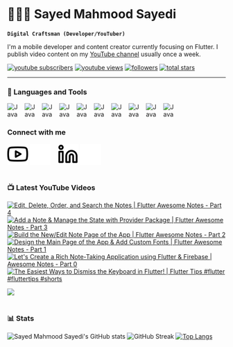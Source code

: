 # 👨🏻‍💻 Sayed Mahmood Sayedi

**`Digital Craftsman (Developer/YouTuber)`**

I'm a mobile developer and content creator currently focusing on Flutter. I publish video content on my [YouTube channel](https://www.youtube.com/@sm-sayedi) usually once a week.

   <p align="left">
      <a href="https://www.youtube.com/@sm-sayedi?sub_confirmation=1">
         <img alt="youtube subscribers" title="Subscribe to my YouTube channel" src="https://custom-icon-badges.demolab.com/youtube/channel/subscribers/UCENW7Isymv1R7Q6zVDDtteg?color=%23E05D44&label=SUBSCRIBE&logo=video&logoColor=white&style=for-the-badge&labelColor=CE4630"/></a> 
      <a href="https://www.youtube.com/@sm-sayedi">
         <img alt="youtube views" title="YouTube views" src="https://custom-icon-badges.demolab.com/youtube/channel/views/UCENW7Isymv1R7Q6zVDDtteg?color=%23E1AD0E&logo=eye&logoColor=white&style=for-the-badge&labelColor=C79600"/></a> 
      <a href="https://github.com/sm-sayedi?tab=followers">
         <img alt="followers" title="Follow me on Github" src="https://custom-icon-badges.demolab.com/github/followers/sm-sayedi?color=236ad3&labelColor=1155ba&style=for-the-badge&logo=person-add&label=Follow&logoColor=white"/></a>
      <a href="https://github.com/sm-sayedi?tab=repositories&sort=stargazers">
         <img alt="total stars" title="Total stars on GitHub" src="https://custom-icon-badges.demolab.com/github/stars/sm-sayedi?color=55960c&style=for-the-badge&labelColor=488207&logo=star"/></a>
   </p>

---

### 🧰 Languages and Tools

<img align="left" alt="Java" width="30px" style="padding-right:10px;" src="https://cdn.jsdelivr.net/gh/devicons/devicon/icons/flutter/flutter-original.svg"/>
<img align="left" alt="Java" width="30px" style="padding-right:10px;" src="https://cdn.jsdelivr.net/gh/devicons/devicon/icons/dart/dart-original.svg"/>
<img align="left" alt="Java" width="30px" style="padding-right:10px;" src="https://cdn.jsdelivr.net/gh/devicons/devicon/icons/vscode/vscode-original.svg"/>
<img align="left" alt="Java" width="30px" style="padding-right:10px;" src="https://cdn.jsdelivr.net/gh/devicons/devicon/icons/firebase/firebase-plain.svg"/>
<img align="left" alt="Java" width="30px" style="padding-right:10px;" src="https://cdn.jsdelivr.net/gh/devicons/devicon/icons/java/java-original.svg"/>
<img align="left" alt="Java" width="30px" style="padding-right:10px;" src="https://cdn.jsdelivr.net/gh/devicons/devicon/icons/mysql/mysql-original.svg"/>
<img align="left" alt="Java" width="30px" style="padding-right:10px;" src="https://cdn.jsdelivr.net/gh/devicons/devicon/icons/sqlite/sqlite-original.svg"/>
<img align="left" alt="Java" width="30px" style="padding-right:10px;" src="https://cdn.jsdelivr.net/gh/devicons/devicon/icons/git/git-original.svg"/>
<img align="left" alt="Java" width="30px" style="padding-right:10px;" src="https://cdn.jsdelivr.net/gh/devicons/devicon/icons/github/github-original.svg"/>
<img align="left" alt="Java" width="30px" style="padding-right:10px;" src="https://cdn.jsdelivr.net/gh/devicons/devicon/icons/figma/figma-original.svg"/>
<br/>
<br/>

### Connect with me

[![website](./img/youtube-light.svg)](https://youtube.com/@sm-sayedi#gh-light-mode-only)
[![website](./img/youtube-dark.svg)](https://youtube.com/@sm-sayedi#gh-dark-mode-only)
&nbsp;&nbsp;
[![website](./img/linkedin-light.svg)](https://linkedin.com/in/sm-sayedi#gh-light-mode-only)
[![website](./img/linkedin-dark.svg)](https://linkedin.com/in/sm-sayedi#gh-dark-mode-only)
&nbsp;&nbsp;

#

### 📺 Latest YouTube Videos

<!-- BEGIN YOUTUBE-CARDS -->
[![Edit, Delete, Order, and Search the Notes | Flutter Awesome Notes - Part 4](https://ytcards.demolab.com/?id=yW9jtWGHmuE&title=Edit%2C+Delete%2C+Order%2C+and+Search+the+Notes+%7C+Flutter+Awesome+Notes+-+Part+4&lang=en&timestamp=1705570711&background_color=%230d1117&title_color=%23ffffff&stats_color=%23dedede&max_title_lines=1&width=250&border_radius=5 "Edit, Delete, Order, and Search the Notes | Flutter Awesome Notes - Part 4")](https://www.youtube.com/watch?v=yW9jtWGHmuE)
[![Add a Note & Manage the State with Provider Package | Flutter Awesome Notes - Part 3](https://ytcards.demolab.com/?id=mW_zvHQDd0I&title=Add+a+Note+%26+Manage+the+State+with+Provider+Package+%7C+Flutter+Awesome+Notes+-+Part+3&lang=en&timestamp=1704943082&background_color=%230d1117&title_color=%23ffffff&stats_color=%23dedede&max_title_lines=1&width=250&border_radius=5 "Add a Note & Manage the State with Provider Package | Flutter Awesome Notes - Part 3")](https://www.youtube.com/watch?v=mW_zvHQDd0I)
[![Build the New/Edit Note Page of the App | Flutter Awesome Notes - Part 2](https://ytcards.demolab.com/?id=L2qG-qlhx-s&title=Build+the+New%2FEdit+Note+Page+of+the+App+%7C+Flutter+Awesome+Notes+-+Part+2&lang=en&timestamp=1701941923&background_color=%230d1117&title_color=%23ffffff&stats_color=%23dedede&max_title_lines=1&width=250&border_radius=5 "Build the New/Edit Note Page of the App | Flutter Awesome Notes - Part 2")](https://www.youtube.com/watch?v=L2qG-qlhx-s)
[![Design the Main Page of the App & Add Custom Fonts | Flutter Awesome Notes - Part 1](https://ytcards.demolab.com/?id=1GPpsfnNJzo&title=Design+the+Main+Page+of+the+App+%26+Add+Custom+Fonts+%7C+Flutter+Awesome+Notes+-+Part+1&lang=en&timestamp=1701342276&background_color=%230d1117&title_color=%23ffffff&stats_color=%23dedede&max_title_lines=1&width=250&border_radius=5 "Design the Main Page of the App & Add Custom Fonts | Flutter Awesome Notes - Part 1")](https://www.youtube.com/watch?v=1GPpsfnNJzo)
[![Let's Create a Rich Note-Taking Application using Flutter & Firebase | Awesome Notes - Part 0](https://ytcards.demolab.com/?id=9d6uhMEs9F8&title=Let%27s+Create+a+Rich+Note-Taking+Application+using+Flutter+%26+Firebase+%7C+Awesome+Notes+-+Part+0&lang=en&timestamp=1701342267&background_color=%230d1117&title_color=%23ffffff&stats_color=%23dedede&max_title_lines=1&width=250&border_radius=5 "Let's Create a Rich Note-Taking Application using Flutter & Firebase | Awesome Notes - Part 0")](https://www.youtube.com/watch?v=9d6uhMEs9F8)
[![The Easiest Ways to Dismiss the Keyboard in Flutter! | Flutter Tips #flutter #fluttertips #shorts](https://ytcards.demolab.com/?id=o99BAd4qXeg&title=The+Easiest+Ways+to+Dismiss+the+Keyboard+in+Flutter%21+%7C+Flutter+Tips+%23flutter+%23fluttertips+%23shorts&lang=en&timestamp=1694252711&background_color=%230d1117&title_color=%23ffffff&stats_color=%23dedede&max_title_lines=1&width=250&border_radius=5 "The Easiest Ways to Dismiss the Keyboard in Flutter! | Flutter Tips #flutter #fluttertips #shorts")](https://www.youtube.com/watch?v=o99BAd4qXeg)
<!-- END YOUTUBE-CARDS -->

[<img src="https://custom-icon-badges.demolab.com/badge/-Subscribe%20For%20More-red?style=for-the-badge&logo=video&logoColor=white"/>](https://www.youtube.com/@sm-sayedi?sub_confirmation=1)

#

### 📊 Stats

![Sayed Mahmood Sayedi's GitHub stats](https://github-readme-stats.vercel.app/api?username=sm-sayedi&theme=shadow_blue&show_icons=true)
![GitHub Streak](https://streak-stats.demolab.com?user=sm-sayedi&theme=shadow_blue&border_radius=4.5)
[![Top Langs](https://github-readme-stats.vercel.app/api/top-langs/?username=sm-sayedi&layout=compact&theme=shadow_blue)](https://github.com/anuraghazra/github-readme-stats)


<!-- <img alt="Coding" width="400" src="https://miro.medium.com/v2/resize:fit:720/format:webp/0*7Q3yvSIv_t0ioJ-Z.gif"/>-->
